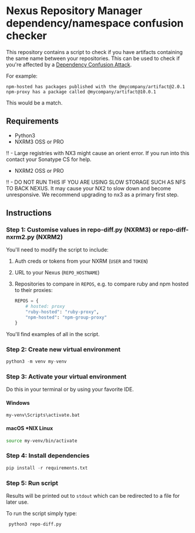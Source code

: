 # Nexus Repository Manager dependency/namespace confusion checker
This repository contains a script to check if you have artifacts containing the same name between your repositories. This can be used to check if you're affected by a [Dependency Confusion Attack](https://blog.sonatype.com/dependency-hijacking-software-supply-chain-attack-hits-more-than-35-organizations).

For example:

````
npm-hosted has packages published with the @mycompany/artifact@2.0.1
npm-proxy has a package called @mycompany/artifact@10.0.1
````

This would be a match.

## Requirements
* Python3
* NXRM3 OSS or PRO

‼ - Large registries with NX3 might cause an orient error. 
If you run into this contact your Sonatype CS for help.

* NXRM2 OSS or PRO

‼ - DO NOT RUN THIS IF YOU ARE USING SLOW STORAGE SUCH AS NFS TO BACK NEXUS. 
It may cause your NX2 to slow down and become unresponsive. We recommend upgrading to nx3 as a primary first step.


## Instructions

### Step 1: Customise values in repo-diff.py (NXRM3) or repo-diff-nxrm2.py (NXRM2)
You'll need to modify the script to include:
1. Auth creds or tokens from your NXRM (`USER` and `TOKEN`)
1. URL to your Nexus (`REPO_HOSTNAME`)
1. Repositories to compare in `REPOS`, e.g. to compare ruby and npm hosted to their proxies:

    ```python
    REPOS = {
        # hosted: proxy
        "ruby-hosted": "ruby-proxy",
        "npm-hosted": "npm-group-proxy"
    }
    ```

You'll find examples of all in the script.

### Step 2: Create new virtual environment
```python
python3 -m venv my-venv
```
### Step 3: Activate your virtual environment
Do this in your terminal or by using your favorite IDE.

#### Windows
```
my-venv\Scripts\activate.bat
```

#### macOS *NIX Linux
```bash
source my-venv/bin/activate
```

### Step 4: Install dependencies
```python
pip install -r requirements.txt
```

### Step 5: Run script
Results will be printed out to `stdout` which can be redirected to a file for later use.

To run the script simply type:
```python
 python3 repo-diff.py
 ````

